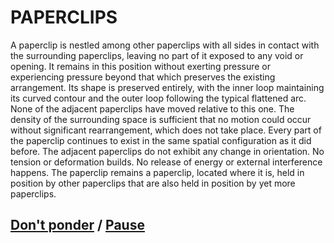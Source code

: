 # PAPERCLIPS

A paperclip is nestled among other paperclips with all sides in contact with the surrounding paperclips, leaving no part of it exposed to any void or opening. It remains in this position without exerting pressure or experiencing pressure beyond that which preserves the existing arrangement. Its shape is preserved entirely, with the inner loop maintaining its curved contour and the outer loop following the typical flattened arc. None of the adjacent paperclips have moved relative to this one. The density of the surrounding space is sufficient that no motion could occur without significant rearrangement, which does not take place. Every part of the paperclip continues to exist in the same spatial configuration as it did before. The adjacent paperclips do not exhibit any change in orientation. No tension or deformation builds. No release of energy or external interference happens. The paperclip remains a paperclip, located where it is, held in position by other paperclips that are also held in position by yet more paperclips.

## [Don't ponder](page-4357d3b336d3259b) / [Pause](page-8d6f1dc1df11548c)
